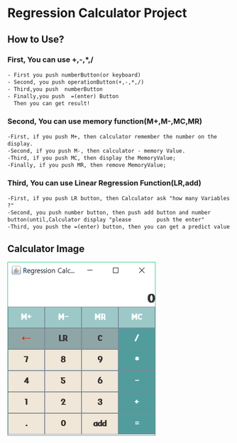 
# Regression Calculator Project

## How to Use?
### First, You can use +,-,*,/
    - First you push numberButton(or keyboard) 
    - Second, you push operationButton(+,-,*,/)
    - Third,you push  numberButton
    - Finally,you push  =(enter) Button
      Then you can get result!
### Second, You can use memory function(M+,M-,MC,MR)
    -First, if you push M+, then calculator remember the number on the display.
    -Second, if you push M-, then calculator - memory Value.
    -Third, if you push MC, then display the MemoryValue;
    -Finally, if you push MR, then remove MemoryValue;
 
### Third, You can use Linear Regression Function(LR,add)
    -First, if you push LR button, then Calculator ask "how many Variables ?"
    -Second, you push number button, then push add button and number button(until,Calculator display "please        push the enter"
    -Third, you push the =(enter) button, then you can get a predict value
 ## Calculator Image
 ![calculator](./rotation.png)


```python

```

